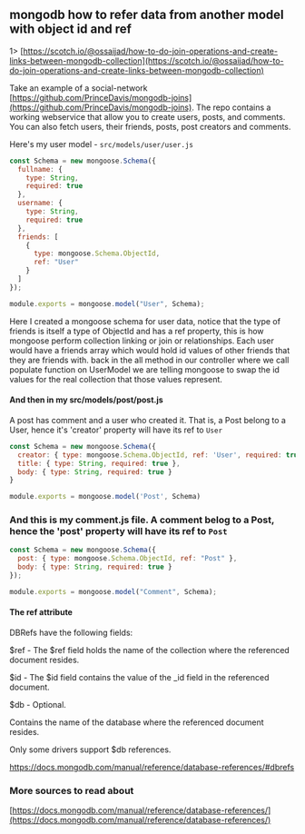 ## mongodb how to refer data from another model with object id and ref

1> [https://scotch.io/@ossaijad/how-to-do-join-operations-and-create-links-between-mongodb-collection](https://scotch.io/@ossaijad/how-to-do-join-operations-and-create-links-between-mongodb-collection)

Take an example of a social-network [https://github.com/PrinceDavis/mongodb-joins](https://github.com/PrinceDavis/mongodb-joins). The repo contains a working webservice that allow you to create users, posts, and comments. You can also fetch users, their friends, posts, post creators and comments.

Here's my user model - `src/models/user/user.js`

```js
const Schema = new mongoose.Schema({
  fullname: {
    type: String,
    required: true
  },
  username: {
    type: String,
    required: true
  },
  friends: [
    {
      type: mongoose.Schema.ObjectId,
      ref: "User"
    }
  ]
});

module.exports = mongoose.model("User", Schema);
```

Here I created a mongoose schema for user data, notice that the type of friends is itself a type of ObjectId and has a ref property, this is how mongoose perform collection linking or join or relationships. Each user would have a friends array which would hold id values of other friends that they are friends with. back in the all method in our controller where we call populate function on UserModel we are telling mongoose to swap the id values for the real collection that those values represent.

#### And then in my src/models/post/post.js

A post has comment and a user who created it. That is, a Post belong to a User, hence it's 'creator' property will have its ref to `User`

```js
const Schema = new mongoose.Schema({
  creator: { type: mongoose.Schema.ObjectId, ref: 'User', required: true },
  title: { type: String, required: true },
  body: { type: String, required: true }
}

module.exports = mongoose.model('Post', Schema)
```

### And this is my comment.js file. A comment belog to a Post, hence the 'post' property will have its ref to `Post`

```js
const Schema = new mongoose.Schema({
  post: { type: mongoose.Schema.ObjectId, ref: "Post" },
  body: { type: String, required: true }
});

module.exports = mongoose.model("Comment", Schema);
```

#### The ref attribute

DBRefs have the following fields:

$ref - The $ref field holds the name of the collection where the referenced document resides.

$id - The $id field contains the value of the \_id field in the referenced document.

$db - Optional.

Contains the name of the database where the referenced document resides.

Only some drivers support $db references.

https://docs.mongodb.com/manual/reference/database-references/#dbrefs

### More sources to read about

[https://docs.mongodb.com/manual/reference/database-references/](https://docs.mongodb.com/manual/reference/database-references/)
